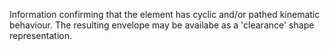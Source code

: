 Information confirming that the element has cyclic and/or pathed kinematic behaviour. The resulting envelope may be availabe as a 'clearance' shape representation.